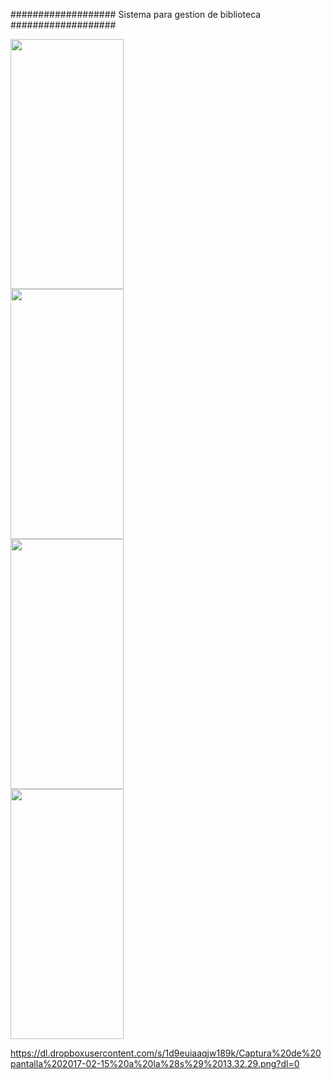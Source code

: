 ###################
Sistema para gestion de biblioteca
###################

<img src="https://dl.dropboxusercontent.com/s/gajwqig5oqfjgjs/Captura%20de%20pantalla%202017-02-15%20a%20la%28s%29%2013.25.21.png?dl=0" height="400px" width="60%" />  <img src="https://dl.dropboxusercontent.com/s/rlwonusjs3d1apj/Captura%20de%20pantalla%202017-02-15%20a%20la%28s%29%2013.26.14.png?dl=0" height="400px" width="60%" />
<img src="https://dl.dropboxusercontent.com/s/gpcjjm94h7opcjp/Captura%20de%20pantalla%202017-02-15%20a%20la%28s%29%2013.26.57.png?dl=0" height="400px" width="60%" />  <img src="https://dl.dropboxusercontent.com/s/wjxwrfu00t6wbiy/Captura%20de%20pantalla%202017-02-15%20a%20la%28s%29%2013.32.05.png?dl=0" height="400px" width="60%" />

https://dl.dropboxusercontent.com/s/1d9euiaaqjw189k/Captura%20de%20pantalla%202017-02-15%20a%20la%28s%29%2013.32.29.png?dl=0
